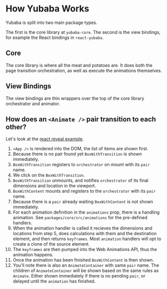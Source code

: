 # How Yubaba Works

Yubaba is split into two main package types.

The first is the core library at `yubaba-core`. The second is the view bindings, for example the React bindings in `react-yubaba`.

## Core

The core library is where all the meat and potatoes are. It does both the page transition orchestration, as well as execute the animations themselves.

## View Bindings

The view bindings are thin wrappers over the top of the core library orchestrator and animator.

## How does an `<Animate />` pair transition to each other?

Let's look at the [react reveal example](https://github.com/madou/yubaba/blob/master/examples/reveal/react).

1. `<App />` is rendered into the DOM, the list of items are shown first.
1. Because there is no pair found yet `BoxWithTransition` is shown immediately.
1. `BoxWithTransition` registers to `orchestrator` on mount with its `pair` name.
1. We click on the `BoxWithTransition`.
1. `BoxWithTransition` unmounts, and notifies `orchestrator` of its final dimensions and location in the viewport.
1. `BoxWithContent` mounts and registers to the `orchestrator` with its `pair` name.
1. Because there is a `pair` already waiting `BoxWithContent` is not shown immediately.
1. For each animation definition in the `animations` prop, there is a handling animation. See `packages/core/src/animations` for the pre-defined handlers.
1. When the animation handler is called it recieves the dimensions and locations from step 5, does calculations with them and the destination element, and then returns `keyframes`. Most `animation` handlers will opt to create a clone of the source element.
1. The `keyframes` are then pumped into the Web Animations API, thus the animation happens.
1. Once the animation has been finished `BoxWithContent` is then shown.
1. You'll note there is also an `AnimateContainer` with same `pair` name. The children of `AnimateContainer` will be shown based on the same rules as `Animate`. Either shown immediately if there is no pending `pair`, or delayed until the `animation` has finished.
